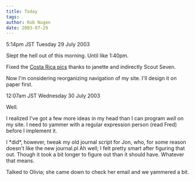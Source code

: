 ```yaml
---
title: Today
tags: 
author: Rob Nugen
date: 2003-07-29
---
```


<p class=date>5:14pm JST Tuesday 29 July 2003</p>

<p>Slept the hell out of this morning.  Until like 1:40pm.</p>

<p>Fixed the <a href="/travel/costa_rica/1998/">Costa Rica pics</a>
thanks to janette and indirectly Scout Seven.</p>

<p>Now I'm considering reorganizing navigation of my site.  I'll
design it on paper first.</p>

<p class=date>12:07am JST Wednesday 30 July 2003</p>

<p>Well.</p>

<p>I realized I've got a few more ideas in my head than I can program
<em>well</em> on my site.  I need to yammer with a regular expression
person (read Fred) before I implement it.</p>

<p>I *did*, however, tweak my old journal script for Jon, who, for
some reason doesn't like the new journal.pl  Ah well; I felt pretty
smart after figuring that out.  Though it took a bit longer to figure
out than it should have.  Whatever that means.</p>

<p>Talked to Olivia; she came down to check her email and we yammered
a bit.</p>
